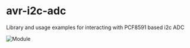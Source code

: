 avr-i2c-adc
===========

Library and usage examples for interacting with PCF8591 based  i2c ADC


![Module](http://i.imgur.com/NZNd0xU.jpg?1)
